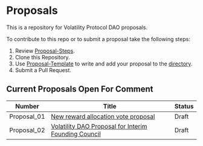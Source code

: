 # Proposals
This is a repository for Volatility Protocol DAO proposals.

To contribute to this repo or to submit a proposal take the following steps:

1. Review [Proposal-Steps](https://github.com/Volatility-DAO/DAO-Proposals/blob/main/Proposal-Steps.md).
2. Clone this Repository.
3. Use [Proposal-Template](https://github.com/Volatility-DAO/DAO-Proposals/blob/main/Proposal-Template.md) to write and add your proposal to the [directory](https://github.com/Volatility-DAO/DAO-Proposals/tree/main/Proposals).
4. Submit a Pull Request.


## Current Proposals Open For Comment

| Number | Title | Status |
| --- | ----------- |------|
| Proposal_01 | [New reward allocation vote proposal](https://github.com/KevinVitale/DAO-Proposals/commit/c59504282a2f9729bd42748a5a35e523c2d9f852)| Draft |
|Proposal_02 | [Volatility DAO Proposal for Interim Founding Council](https://github.com/Volatility-DAO/DAO-Proposals/commit/8dd8428ad29e82ac9740a4e5796401452884a1fd) | Draft

